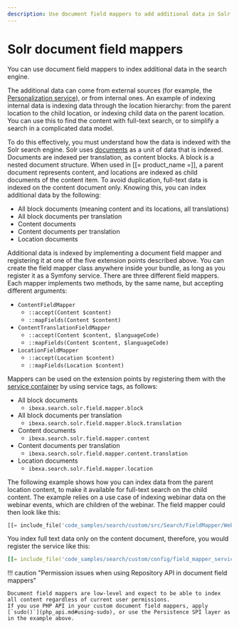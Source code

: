 ```yaml
---
description: Use document field mappers to add additional data in Solr search engine.
---
```


# Solr document field mappers

You can use document field mappers to index additional data in the search engine.

The additional data can come from external sources (for example, the [Personalization service](personalization.md)), or from internal ones.
An example of indexing internal data is indexing data through the location hierarchy: from the parent location to the child location, or indexing child data on the parent location.
You can use this to find the content with full-text search, or to simplify a search in a complicated data model.

To do this effectively, you must understand how the data is indexed with the Solr search engine.
Solr uses [documents](https://solr.apache.org/guide/7_7/overview-of-documents-fields-and-schema-design.html#how-solr-sees-the-world) as a unit of data that is indexed.
Documents are indexed per translation, as content blocks.
A block is a nested document structure.
When used in [[= product_name =]], a parent document represents content, and locations are indexed as child documents of the content item.
To avoid duplication, full-text data is indexed on the content document only.
Knowing this, you can index additional data by the following:

- All block documents (meaning content and its locations, all translations)
- All block documents per translation
- Content documents
- Content documents per translation
- Location documents

Additional data is indexed by implementing a document field mapper and registering it at one of the five extension points described above.
You can create the field mapper class anywhere inside your bundle, as long as you register it as a Symfony service.
There are three different field mappers.
Each mapper implements two methods, by the same name, but accepting different arguments:

- `ContentFieldMapper`
    - `::accept(Content $content)`
    - `::mapFields(Content $content)`
- `ContentTranslationFieldMapper`
    - `::accept(Content $content, $languageCode)`
    - `::mapFields(Content $content, $languageCode)`
- `LocationFieldMapper`
    - `::accept(Location $content)`
    - `::mapFields(Location $content)`

Mappers can be used on the extension points by registering them with the [service container](php_api.md#service-container) by using service tags, as follows:

- All block documents
    - `ibexa.search.solr.field.mapper.block`
- All block documents per translation
    - `ibexa.search.solr.field.mapper.block.translation`
- Content documents
    - `ibexa.search.solr.field.mapper.content`
- Content documents per translation
    - `ibexa.search.solr.field.mapper.content.translation`
- Location documents
    - `ibexa.search.solr.field.mapper.location`

The following example shows how you can index data from the parent location content, to make it available for full-text search on the child content.
The example relies on a use case of indexing webinar data on the webinar events, which are children of the webinar.
The field mapper could then look like this:

```php
[[= include_file('code_samples/search/custom/src/Search/FieldMapper/WebinarEventTitleFulltextFieldMapper.php') =]]
```

You index full text data only on the content document, therefore, you would register the service like this:

``` yaml
[[= include_file('code_samples/search/custom/config/field_mapper_services.yaml') =]]
```

!!! caution "Permission issues when using Repository API in document field mappers"

    Document field mappers are low-level and expect to be able to index all content regardless of current user permissions.
    If you use PHP API in your custom document field mappers, apply [`sudo()`](php_api.md#using-sudo), or use the Persistence SPI layer as in the example above.
